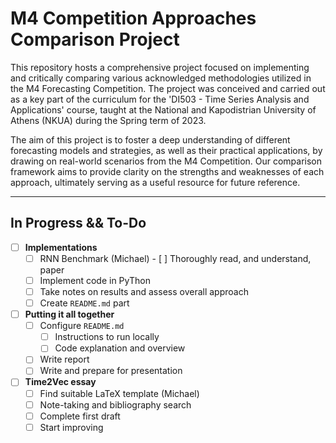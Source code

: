 # M4 Competition Approaches Comparison Project 

This repository hosts a comprehensive project focused on implementing and critically comparing various acknowledged methodologies utilized in the M4 Forecasting Competition. The project was conceived and carried out as a key part of the curriculum for the 'DI503 - Time Series Analysis and Applications' course, taught at the National and Kapodistrian University of Athens (NKUA) during the Spring term of 2023. 

The aim of this project is to foster a deep understanding of different forecasting models and strategies, as well as their practical applications, by drawing on real-world scenarios from the M4 Competition. Our comparison framework aims to provide clarity on the strengths and weaknesses of each approach, ultimately serving as a useful resource for future reference.

---
## In Progress && To-Do

- [ ] **Implementations**
	- [ ]  RNN Benchmark (Michael)
	  - [ ] Thoroughly read, and understand, paper
    - [ ] Implement code in PyThon
    - [ ] Take notes on results and assess overall approach
    - [ ] Create `README.md` part
- [ ] **Putting it all together**
	- [ ] Configure `README.md`
		- [ ] Instructions to run locally	
		- [ ] Code explanation and overview
	- [ ] Write report
	- [ ] Write and prepare for presentation
- [ ] **Time2Vec essay** 
	- [ ] Find suitable LaTeX template (Michael)
  - [ ] Note-taking and bibliography search
  - [ ] Complete first draft
  - [ ] Start improving
